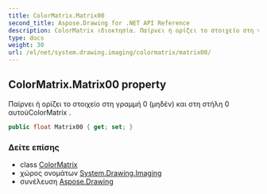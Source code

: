 ```yaml
---
title: ColorMatrix.Matrix00
second_title: Aspose.Drawing for .NET API Reference
description: ColorMatrix ιδιοκτησία. Παίρνει ή ορίζει το στοιχείο στη γραμμή 0 μηδέν και στη στήλη 0 αυτούColorMatrix .
type: docs
weight: 30
url: /el/net/system.drawing.imaging/colormatrix/matrix00/
---
```

## ColorMatrix.Matrix00 property

Παίρνει ή ορίζει το στοιχείο στη γραμμή 0 (μηδέν) και στη στήλη 0 αυτούColorMatrix .

```csharp
public float Matrix00 { get; set; }
```

### Δείτε επίσης

* class [ColorMatrix](../)
* χώρος ονομάτων [System.Drawing.Imaging](../../colormatrix/)
* συνέλευση [Aspose.Drawing](../../../)


